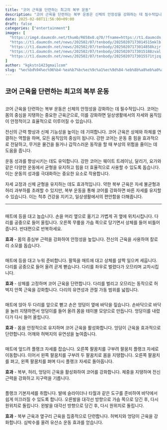 ```yaml
---
title: "코어 근육을 단련하는 최고의 복부 운동"
description: "코어 근육을 단련하는 복부 운동은 신체의 안정성을 강화하는 데 필수적입니다. 코어는 몸의 중심을 지탱하는 중요한 근육군으로, 이를 강화하면 일상생활에서의 자세와 움직임이 안정적이고 효율적으로 이루어질 수 있습니다."
date: 2025-02-08T11:56:00+09:00
draft: false
categories: ["entertainment"]
images: [
  "https://img4.daumcdn.net/thumb/R658x0.q70/?fname=https://t1.daumcdn.net/news/202502/07/tenbody/20250207173014243itvu.jpg"
  "https://t1.daumcdn.net/news/202502/07/tenbody/20250207173014515mklb.gif"
  "https://t1.daumcdn.net/news/202502/07/tenbody/20250207173014858kzjr.gif"
  "https://t1.daumcdn.net/news/202502/07/tenbody/20250207173015188zval.gif"
  "https://t1.daumcdn.net/news/202502/07/tenbody/20250207173015571tjzq.gif"
]
author: "kgkstn1423gmailcom"
slug: "%ec%bd%94%ec%96%b4-%ea%b7%bc%ec%9c%a1%ec%9d%84-%eb%8b%a8%eb%a0%a8%ed%95%98%eb%8a%94-%ec%b5%9c%ea%b3%a0%ec%9d%98-%eb%b3%b5%eb%b6%80-%ec%9a%b4%eb%8f%99"
---
```


<h2 >코어 근육을 단련하는 최고의 복부 운동</h2> <figure ><img src="https://img4.daumcdn.net/thumb/R658x0.q70/?fname=https://t1.daumcdn.net/news/202502/07/tenbody/20250207173014243itvu.jpg" alt=""/></figure> <p>코어 근육을 단련하는 복부 운동은 신체의 안정성을 강화하는 데 필수적입니다. 코어는 몸의 중심을 지탱하는 중요한 근육군으로, 이를 강화하면 일상생활에서의 자세와 움직임이 안정적이고 효율적으로 이루어질 수 있습니다.</p> <p>전신의 근력 향상과 신체 기능성을 높이는 데 기여합니다. 코어 근육은 상체와 하체를 연결하는 역할을 하며, 모든 움직임의 중심이 됩니다. 강한 코어는 운동 중 힘을 효과적으로 전달하고, 무거운 물건을 들거나 갑작스러운 동작을 할 때 부상의 위험을 줄이는 데 도움을 줍니다.</p> <p>운동 성과를 향상시키는 데도 유익합니다. 강한 코어는 웨이트 트레이닝, 달리기, 요가와 같은 다양한 운동에서 균형을 유지하고 힘을 더 효율적으로 사용할 수 있도록 돕습니다. 이는 운동의 성과를 극대화하는 중요한 요소로 작용합니다.</p> <p>자세 교정과 신체 균형을 유지하는 데도 효과적입니다. 약한 복부 근육은 자세 불균형과 허리 과부하를 초래할 수 있지만, 복부 운동을 통해 코어를 강화하면 바른 자세를 유지할 수 있습니다. 이는 척추 건강을 지키고, 일상생활에서의 편안함을 더해줍니다.</p> <hr /> <figure ><img src="https://t1.daumcdn.net/news/202502/07/tenbody/20250207173014515mklb.gif" alt=""/></figure> <p>매트에 등을 대고 눕습니다. 손을 머리 옆으로 옮기고 가볍게 귀 옆에 위치시킵니다. 다리를 공중으로 들어 올립니다. 오른쪽 무릎을 가슴 쪽으로 당기면서 상체를 들어 비틀어줍니다. 반대편으로 반복하세요.</p> <p><strong>효과</strong> - 몸의 중심부 근력을 강화하여 안정성을 높입니다. 전신의 근육을 사용하여 칼로리 소모를 돕습니다.</p> <figure ><img src="https://t1.daumcdn.net/news/202502/07/tenbody/20250207173014858kzjr.gif" alt=""/></figure> <p>매트에 등을 대고 누워 준비합니다. 팔뚝을 매트에 대고 상체를 살짝 일으켜 세웁니다. 다리를 공중으로 들어 올려 곧게 뻗습니다. 다리를 좌우로 벌렸다가 오므리며 교차시킵니다.</p> <p><strong>효과</strong> - 상체를 고정하며 코어 근육을 단련합니다. 다리를 벌리고 오므리는 동작으로 허벅지 안쪽 근육을 강화합니다. 다리의 유연성과 관절 가동 범위를 넓힙니다.</p> <figure ><img src="https://t1.daumcdn.net/news/202502/07/tenbody/20250207173015188zval.gif" alt=""/></figure> <p>매트에 앉아 두 다리를 앞으로 뻗고 손은 엉덩이 옆에 바닥을 짚습니다. 손바닥으로 바닥을 눌러 지탱하면서 엉덩이를 들어 올려 몸을 테이블 모양으로 만듭니다. 엉덩이를 내렸다가 다시 들어 올립니다.</p> <p><strong>효과</strong> - 몸을 안정적으로 유지하며 코어 근육을 활성화합니다. 엉덩이 근육을 효과적으로 단련합니다. 어깨와 허벅지의 유연성을 높여줍니다.</p> <figure ><img src="https://t1.daumcdn.net/news/202502/07/tenbody/20250207173015571tjzq.gif" alt=""/></figure> <p>매트에 엎드려 플랭크 자세를 잡습니다. 오른쪽 팔꿈치를 구부려 팔꿈치 플랭크 자세로 이동합니다. 이어서 왼쪽 팔꿈치를 구부려 두 팔꿈치로 몸을 지탱합니다. 오른쪽 팔꿈치를 펴고, 왼쪽 팔꿈치를 펴며 다시 플랭크 자세로 돌아옵니다.</p> <p><strong>효과</strong> - 복부, 허리, 엉덩이 근육을 활성화하여 코어를 강화합니다. 체중을 지탱하며 전신 근력을 강화하고 지구력을 기릅니다.</p> <figure ><img src="https://t1.daumcdn.net/news/202502/07/tenbody/20250207173015957auhb.gif" alt=""/></figure> <p>플랭크 기본자세를 취합니다. 발에 슬라이더나 타월과 같은 도구를 준비하여 바닥에서 쉽게 미끄러질 수 있도록 합니다. 오른발을 대각선 방향으로 가슴 쪽으로 당긴 후, 다시 원위치로 돌립니다. 왼발을 대각선 방향으로 당긴 후, 다시 원위치로 돌립니다.</p> <p><strong>효과</strong> - 복부 근육과 옆구리 근육을 집중적으로 단련합니다. 허벅지와 엉덩이 근육을 강화합니다. 심박수를 올려 유산소 운동 효과를 얻습니다.</p>